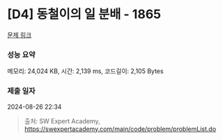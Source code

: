 # [D4] 동철이의 일 분배 - 1865 

[문제 링크](https://swexpertacademy.com/main/code/problem/problemDetail.do?contestProbId=AV5LuHfqDz8DFAXc) 

### 성능 요약

메모리: 24,024 KB, 시간: 2,139 ms, 코드길이: 2,105 Bytes

### 제출 일자

2024-08-26 22:34



> 출처: SW Expert Academy, https://swexpertacademy.com/main/code/problem/problemList.do